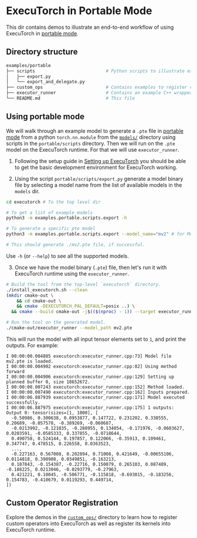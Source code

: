 # ExecuTorch in Portable Mode

This dir contains demos to illustrate an end-to-end workflow of using ExecuTorch in [portable mode](../../docs/source/concepts.md#portable-mode-lean-mode).


## Directory structure
```bash
examples/portable
├── scripts                           # Python scripts to illustrate export workflow
│   ├── export.py
│   └── export_and_delegate.py
├── custom_ops                        # Contains examples to register custom operators into PyTorch as well as register its kernels into ExecuTorch runtime
├── executor_runner                   # Contains an example C++ wrapper around the ExecuTorch runtime
└── README.md                         # This file
```

## Using portable mode

We will walk through an example model to generate a `.pte` file in [portable mode](../../docs/source/concepts.md#portable-mode-lean-mode) from a python `torch.nn.module`
from the [`models/`](../models) directory using scripts in the `portable/scripts` directory. Then we will run on the `.pte` model on the ExecuTorch runtime. For that we will use `executor_runner`.


1. Following the setup guide in [Setting up ExecuTorch](https://pytorch.org/executorch/main/getting-started-setup)
you should be able to get the basic development environment for ExecuTorch working.

2. Using the script `portable/scripts/export.py` generate a model binary file by selecting a
model name from the list of available models in the `models` dir.


```bash
cd executorch # To the top level dir

# To get a list of example models
python3 -m examples.portable.scripts.export -h

# To generate a specific pte model
python3 -m examples.portable.scripts.export --model_name="mv2" # for MobileNetv2

# This should generate ./mv2.pte file, if successful.
```

Use `-h` (or `--help`) to see all the supported models.

3. Once we have the model binary (`.pte`) file, then let's run it with ExecuTorch runtime using the `executor_runner`.

```bash
# Build the tool from the top-level `executorch` directory.
./install_executorch.sh --clean
(mkdir cmake-out \
    && cd cmake-out \
    && cmake -DEXECUTORCH_PAL_DEFAULT=posix ..) \
  && cmake --build cmake-out -j$(($(nproc) - 1)) --target executor_runner

# Run the tool on the generated model.
./cmake-out/executor_runner --model_path mv2.pte
```

This will run the model with all input tensor elements set to `1`, and print
the outputs. For example:
```
I 00:00:00.004885 executorch:executor_runner.cpp:73] Model file mv2.pte is loaded.
I 00:00:00.004902 executorch:executor_runner.cpp:82] Using method forward
I 00:00:00.004906 executorch:executor_runner.cpp:129] Setting up planned buffer 0, size 18652672.
I 00:00:00.007243 executorch:executor_runner.cpp:152] Method loaded.
I 00:00:00.007490 executorch:executor_runner.cpp:162] Inputs prepared.
I 00:00:06.887939 executorch:executor_runner.cpp:171] Model executed successfully.
I 00:00:06.887975 executorch:executor_runner.cpp:175] 1 outputs:
Output 0: tensor(sizes=[1, 1000], [
  -0.50986, 0.300638, 0.0953877, 0.147722, 0.231202, 0.338555, 0.20689, -0.057578, -0.389269, -0.060687,
  -0.0213992, -0.121035, -0.288955, 0.134054, -0.171976, -0.0603627, 0.0203591, -0.0585333, 0.337855, -0.0718644,
  0.490758, 0.524144, 0.197857, 0.122066, -0.35913, 0.109461, 0.347747, 0.478515, 0.226558, 0.0363523,
  ...,
  -0.227163, 0.567008, 0.202894, 0.71008, 0.421649, -0.00655106, 0.0114818, 0.398908, 0.0349851, -0.163213,
  0.187843, -0.154387, -0.22716, 0.150879, 0.265103, 0.087489, -0.188225, 0.0213046, -0.0293779, -0.27963,
  0.421221, 0.10045, -0.506771, -0.115818, -0.693015, -0.183256, 0.154783, -0.410679, 0.0119293, 0.449714,
])
```

## Custom Operator Registration

Explore the demos in the [`custom_ops/`](custom_ops) directory to learn how to register custom operators into ExecuTorch as well as register its kernels into ExecuTorch runtime.
